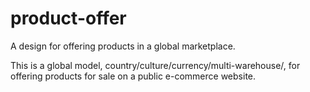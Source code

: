 # product-offer
A design for offering products in a global marketplace.

This is a global model, country/culture/currency/multi-warehouse/, for offering products for sale on a public e-commerce website.
